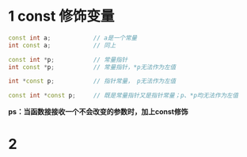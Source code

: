 # 1 const 修饰变量

```c++
const int a;			// a是一个常量
int const a;			// 同上

const int *p;			// 常量指针
int const *p;			// 常量指针，*p无法作为左值

int *const p;			// 指针常量， p无法作为左值

const int *const p;		// 既是常量指针又是指针常量；p、*p均无法作为左值
```

**ps：当函数接接收一个不会改变的参数时，加上const修饰**

# 2 